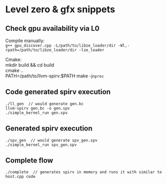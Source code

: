 # Level zero & gfx snippets

## Check gpu availability via L0

Compile manually:  
`g++ gpu_discover.cpp -L/path/to/libze_loader/dir -Wl,-rpath=/path/to/libze_loader/dir -lze_loader`

Cmake:  
mkdir build && cd build  
cmake ..  
PATH=/path/to/llvm-spirv:$PATH make -j`nproc`

## Code generated spirv execution
```
./ll_gen  // would generate gen.bc  
llvm-spirv gen.bc -o gen.spv  
./simple_kernel_run gen.spv
```

## Generated spirv execution
```
./spv_gen  // would generate spv_gen.spv  
./simple_kernel_run spv_gen.spv
```

## Complete flow
```
./complete  // generates spirv in memory and runs it with similar to host.cpp code
```
